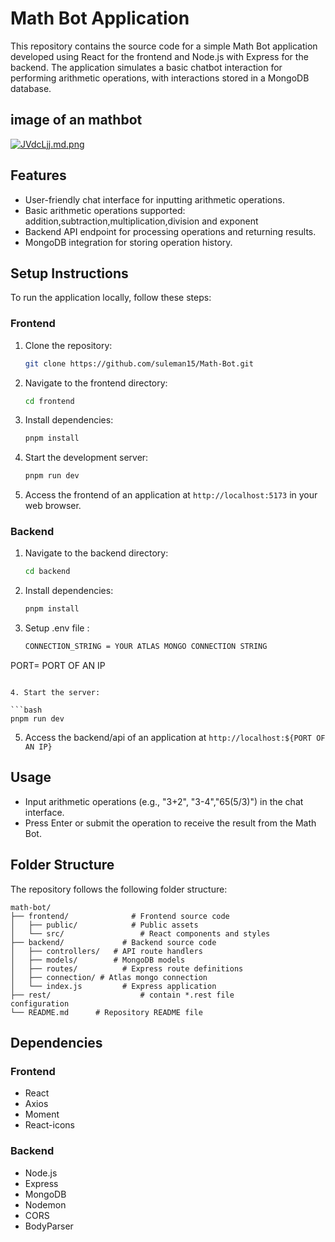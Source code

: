 # Math Bot Application

This repository contains the source code for a simple Math Bot application developed using React for the frontend and Node.js with Express for the backend. The application simulates a basic chatbot interaction for performing arithmetic operations, with interactions stored in a MongoDB database.

## image of an mathbot
[![JVdcLjj.md.png](https://iili.io/JVdcLjj.md.png)](https://freeimage.host/i/JVdcLjj)
## Features

- User-friendly chat interface for inputting arithmetic operations.
- Basic arithmetic operations supported: addition,subtraction,multiplication,division and exponent
- Backend API endpoint for processing operations and returning results.
- MongoDB integration for storing operation history.

## Setup Instructions

To run the application locally, follow these steps:

### Frontend

1. Clone the repository:

   ```bash
   git clone https://github.com/suleman15/Math-Bot.git
   ```

2. Navigate to the frontend directory:

   ```bash
   cd frontend
   ```

3. Install dependencies:

   ```bash
   pnpm install
   ```

4. Start the development server:

   ```bash
   pnpm run dev
   ```

5. Access the frontend of an  application at `http://localhost:5173` in your web browser.

### Backend

1. Navigate to the backend directory:

   ```bash
   cd backend
   ```

2. Install dependencies:

   ```bash
   pnpm install
   ```

3. Setup .env file : 

   ```bash
   CONNECTION_STRING = YOUR ATLAS MONGO CONNECTION STRING
  PORT= PORT OF AN IP
   ```

4. Start the server:

   ```bash
   pnpm run dev
   ```

5. Access the backend/api of an application at `http://localhost:${PORT OF AN IP}` 

## Usage

- Input arithmetic operations (e.g., "3+2", "3-4","65(5/3)") in the chat interface.
- Press Enter or submit the operation to receive the result from the Math Bot.

## Folder Structure

The repository follows the following folder structure:

```
math-bot/
├── frontend/              # Frontend source code
│   ├── public/            # Public assets
│   └── src/                 # React components and styles
├── backend/             # Backend source code
│   ├── controllers/   # API route handlers
│   ├── models/        # MongoDB models
│   ├── routes/          # Express route definitions
│   ├── connection/ # Atlas mongo connection
│   └── index.js         # Express application 
├── rest/                    # contain *.rest file 
configuration
└── README.md      # Repository README file
```

## Dependencies

### Frontend
- React
- Axios
- Moment
- React-icons

### Backend
- Node.js
- Express
- MongoDB
- Nodemon
- CORS
- BodyParser
